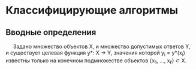 # Классифицирующие алгоритмы
## Вводные определения
<style>
   p {
    text-indent: 20px; /* Отступ первой строки в пикселах */
   }
  </style>
Задано множество объектов X, и множество допустимых ответов Y, и существует целевая функция y*: X -> Y, значения которой y<sub>i</sub> = y*(x<sub>i</sub>) известны только на конечном подмножестве объектов {x<sub>1</sub>, …, x<sub>ℓ</sub>} ⊂ X.
